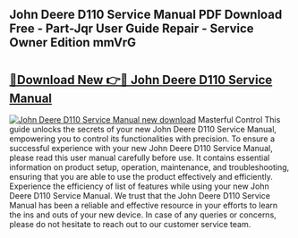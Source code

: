 ## John Deere D110 Service Manual PDF Download Free - Part-Jqr User Guide Repair - Service Owner Edition mmVrG

# <h2><a href="http://bc85771.oget.top/?id=John+Deere+D110+Service+Manual">🔗Download New 👉🔴 John Deere D110 Service Manual</a></h2>

[![John Deere D110 Service Manual new download](https://i.imgur.com/5g1atiW.png)](http://bc85771.oget.top/?id=John+Deere+D110+Service+Manual)
Masterful Control This guide unlocks the secrets of your new John Deere D110 Service Manual, empowering you to control its functionalities with precision. To ensure a successful experience with your new John Deere D110 Service Manual, please read this user manual carefully before use. It contains essential information on product setup, operation, maintenance, and troubleshooting, ensuring that you are able to use the product effectively and efficiently. Experience the efficiency of list of features while using your new John Deere D110 Service Manual. We trust that the John Deere D110 Service Manual has been a reliable and effective resource in your efforts to learn the ins and outs of your new device. In case of any queries or concerns, please do not hesitate to reach out to our customer service team.
